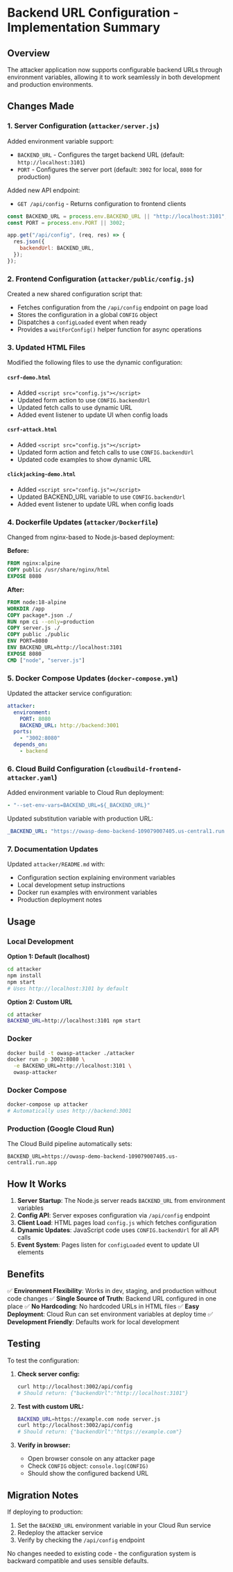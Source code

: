 # Backend URL Configuration - Implementation Summary

## Overview

The attacker application now supports configurable backend URLs through environment variables, allowing it to work seamlessly in both development and production environments.

## Changes Made

### 1. Server Configuration (`attacker/server.js`)

Added environment variable support:

- `BACKEND_URL` - Configures the target backend URL (default: `http://localhost:3101`)
- `PORT` - Configures the server port (default: `3002` for local, `8080` for production)

Added new API endpoint:

- `GET /api/config` - Returns configuration to frontend clients

```javascript
const BACKEND_URL = process.env.BACKEND_URL || "http://localhost:3101";
const PORT = process.env.PORT || 3002;

app.get("/api/config", (req, res) => {
  res.json({
    backendUrl: BACKEND_URL,
  });
});
```

### 2. Frontend Configuration (`attacker/public/config.js`)

Created a new shared configuration script that:

- Fetches configuration from the `/api/config` endpoint on page load
- Stores the configuration in a global `CONFIG` object
- Dispatches a `configLoaded` event when ready
- Provides a `waitForConfig()` helper function for async operations

### 3. Updated HTML Files

Modified the following files to use the dynamic configuration:

#### `csrf-demo.html`

- Added `<script src="config.js"></script>`
- Updated form action to use `CONFIG.backendUrl`
- Updated fetch calls to use dynamic URL
- Added event listener to update UI when config loads

#### `csrf-attack.html`

- Added `<script src="config.js"></script>`
- Updated form action and fetch calls to use `CONFIG.backendUrl`
- Updated code examples to show dynamic URL

#### `clickjacking-demo.html`

- Added `<script src="config.js"></script>`
- Updated BACKEND_URL variable to use `CONFIG.backendUrl`
- Added event listener to update URL when config loads

### 4. Dockerfile Updates (`attacker/Dockerfile`)

Changed from nginx-based to Node.js-based deployment:

**Before:**

```dockerfile
FROM nginx:alpine
COPY public /usr/share/nginx/html
EXPOSE 8080
```

**After:**

```dockerfile
FROM node:18-alpine
WORKDIR /app
COPY package*.json ./
RUN npm ci --only=production
COPY server.js ./
COPY public ./public
ENV PORT=8080
ENV BACKEND_URL=http://localhost:3101
EXPOSE 8080
CMD ["node", "server.js"]
```

### 5. Docker Compose Updates (`docker-compose.yml`)

Updated the attacker service configuration:

```yaml
attacker:
  environment:
    PORT: 8080
    BACKEND_URL: http://backend:3001
  ports:
    - "3002:8080"
  depends_on:
    - backend
```

### 6. Cloud Build Configuration (`cloudbuild-frontend-attacker.yaml`)

Added environment variable to Cloud Run deployment:

```yaml
- "--set-env-vars=BACKEND_URL=${_BACKEND_URL}"
```

Updated substitution variable with production URL:

```yaml
_BACKEND_URL: "https://owasp-demo-backend-109079007405.us-central1.run.app"
```

### 7. Documentation Updates

Updated `attacker/README.md` with:

- Configuration section explaining environment variables
- Local development setup instructions
- Docker run examples with environment variables
- Production deployment notes

## Usage

### Local Development

**Option 1: Default (localhost)**

```bash
cd attacker
npm install
npm start
# Uses http://localhost:3101 by default
```

**Option 2: Custom URL**

```bash
cd attacker
BACKEND_URL=http://localhost:3101 npm start
```

### Docker

```bash
docker build -t owasp-attacker ./attacker
docker run -p 3002:8080 \
  -e BACKEND_URL=http://localhost:3101 \
  owasp-attacker
```

### Docker Compose

```bash
docker-compose up attacker
# Automatically uses http://backend:3001
```

### Production (Google Cloud Run)

The Cloud Build pipeline automatically sets:

```
BACKEND_URL=https://owasp-demo-backend-109079007405.us-central1.run.app
```

## How It Works

1. **Server Startup**: The Node.js server reads `BACKEND_URL` from environment variables
2. **Config API**: Server exposes configuration via `/api/config` endpoint
3. **Client Load**: HTML pages load `config.js` which fetches configuration
4. **Dynamic Updates**: JavaScript code uses `CONFIG.backendUrl` for all API calls
5. **Event System**: Pages listen for `configLoaded` event to update UI elements

## Benefits

✅ **Environment Flexibility**: Works in dev, staging, and production without code changes
✅ **Single Source of Truth**: Backend URL configured in one place
✅ **No Hardcoding**: No hardcoded URLs in HTML files
✅ **Easy Deployment**: Cloud Run can set environment variables at deploy time
✅ **Development Friendly**: Defaults work for local development

## Testing

To test the configuration:

1. **Check server config:**

   ```bash
   curl http://localhost:3002/api/config
   # Should return: {"backendUrl":"http://localhost:3101"}
   ```

2. **Test with custom URL:**

   ```bash
   BACKEND_URL=https://example.com node server.js
   curl http://localhost:3002/api/config
   # Should return: {"backendUrl":"https://example.com"}
   ```

3. **Verify in browser:**
   - Open browser console on any attacker page
   - Check `CONFIG` object: `console.log(CONFIG)`
   - Should show the configured backend URL

## Migration Notes

If deploying to production:

1. Set the `BACKEND_URL` environment variable in your Cloud Run service
2. Redeploy the attacker service
3. Verify by checking the `/api/config` endpoint

No changes needed to existing code - the configuration system is backward compatible and uses sensible defaults.
